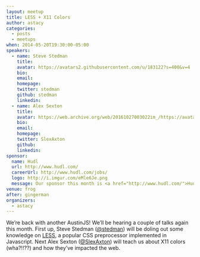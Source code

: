 ```yaml
---
layout: meetup
title: LESS + X11 Colors
author: astacy
categories:
  - posts
  - meetups
when: 2014-05-20T19:30:00-05:00
speakers:
  - name: Steve Stedman
    title:
    avatar: https://avatars2.githubusercontent.com/u/183122?s=400&v=4
    bio:
    email:
    homepage:
    twitter: stedman
    github: stedman
    linkedin:
  - name: Alex Sexton
    title:
    avatar: https://web.archive.org/web/20161027003022im_/https://avatars1.githubusercontent.com/u/96554?v=3&s=400
    bio:
    email:
    homepage:
    twitter: SlexAxton
    github:
    linkedin:
sponsor:
  name: Hudl
  url: http://www.hudl.com/
  careerUrl: http://www.hudl.com/jobs/
  logo: http://i.imgur.com/eMle6Je.png
  message: Our sponsor this month is <a href="http://www.hudl.com/">Hudl</a>. Come tell them thanks for buying the pizza and drinks, and if you happen to be looking for a job, let them know in person or checkout their <a href="http://www.hudl.com/jobs/">open positions</a>!
venue: frog
after: gingerman
organizers:
  - astacy
---
```


We&#8217;re back with another AustinJS! We&#8217;ll be hearing a couple of talks again this month. First up, Steve Stedman ([@stedman][1]) will be doling out some knowledge on [LESS][2], a popular CSS preprocessor implemented in Javascript. Next Alex Sexton ([@SlexAxton][3]) will teach us about X11 colors (wha?!!??) and how they&#8217;ve impacted the web.

[1]: https://twitter.com/stedman
[2]: http://lesscss.org
[3]: https://twitter.com/slexaxton
